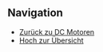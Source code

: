 
## Navigation


* [Zurück zu DC Motoren](../06_04_DC_Motoren/index.html)  
* [Hoch zur Übersicht](../index.html)  


